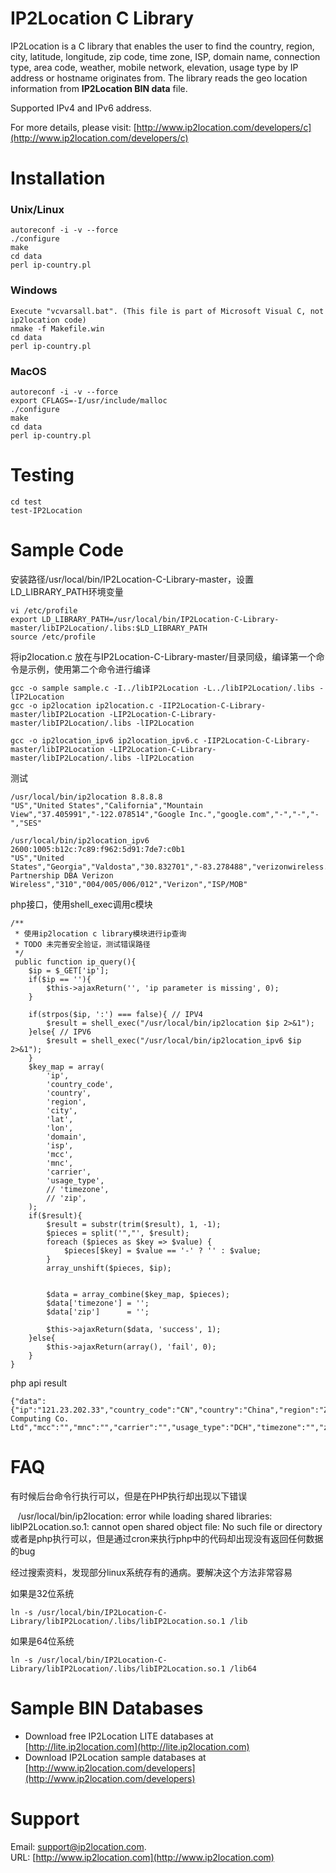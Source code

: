# IP2Location C Library

IP2Location is a C library that enables the user to find the country, region, city, latitude, longitude, 
zip code, time zone, ISP, domain name, connection type, area code, weather, mobile network, elevation, 
usage type by IP address or hostname originates from. The library reads the geo location information
from **IP2Location BIN data** file.

Supported IPv4 and IPv6 address.

For more details, please visit:
[http://www.ip2location.com/developers/c](http://www.ip2location.com/developers/c)

# Installation
###  Unix/Linux
    autoreconf -i -v --force
    ./configure
    make
    cd data
    perl ip-country.pl

### Windows
    Execute "vcvarsall.bat". (This file is part of Microsoft Visual C, not ip2location code) 
    nmake -f Makefile.win
    cd data
    perl ip-country.pl

### MacOS
    autoreconf -i -v --force
    export CFLAGS=-I/usr/include/malloc 
    ./configure
    make
    cd data
    perl ip-country.pl

# Testing
    cd test
    test-IP2Location

# Sample Code
安装路径/usr/local/bin/IP2Location-C-Library-master，设置LD_LIBRARY_PATH环境变量

    vi /etc/profile
    export LD_LIBRARY_PATH=/usr/local/bin/IP2Location-C-Library-master/libIP2Location/.libs:$LD_LIBRARY_PATH
    source /etc/profile
    
将ip2location.c 放在与IP2Location-C-Library-master/目录同级，编译第一个命令是示例，使用第二个命令进行编译

    gcc -o sample sample.c -I../libIP2Location -L../libIP2Location/.libs -lIP2Location
    gcc -o ip2location ip2location.c -IIP2Location-C-Library-master/libIP2Location -LIP2Location-C-Library-master/libIP2Location/.libs -lIP2Location
    
    gcc -o ip2location_ipv6 ip2location_ipv6.c -IIP2Location-C-Library-master/libIP2Location -LIP2Location-C-Library-master/libIP2Location/.libs -lIP2Location

测试
    
    /usr/local/bin/ip2location 8.8.8.8
    "US","United States","California","Mountain View","37.405991","-122.078514","Google Inc.","google.com","-","-","-","SES"

    /usr/local/bin/ip2location_ipv6 2600:1005:b12c:7c89:f962:5d91:7de7:c0b1
    "US","United States","Georgia","Valdosta","30.832701","-83.278488","verizonwireless.com","Cellco Partnership DBA Verizon Wireless","310","004/005/006/012","Verizon","ISP/MOB"


php接口，使用shell_exec调用c模块

    /**
     * 使用ip2location c library模块进行ip查询
     * TODO 未完善安全验证，测试错误路径
     */
     public function ip_query(){
        $ip = $_GET['ip'];
        if($ip == ''){
            $this->ajaxReturn('', 'ip parameter is missing', 0);
        }

        if(strpos($ip, ':') === false){ // IPV4
            $result = shell_exec("/usr/local/bin/ip2location $ip 2>&1");
        }else{ // IPV6
            $result = shell_exec("/usr/local/bin/ip2location_ipv6 $ip 2>&1");
        }
        $key_map = array(
            'ip',
            'country_code',
            'country',
            'region',
            'city',
            'lat',
            'lon',
            'domain',
            'isp',
            'mcc',
            'mnc',
            'carrier',
            'usage_type',
            // 'timezone',
            // 'zip',
        );
        if($result){
            $result = substr(trim($result), 1, -1);
            $pieces = split('","', $result);
            foreach ($pieces as $key => $value) {
                $pieces[$key] = $value == '-' ? '' : $value;
            }
            array_unshift($pieces, $ip);


            $data = array_combine($key_map, $pieces);
            $data['timezone'] = '';
            $data['zip']      = '';
            
            $this->ajaxReturn($data, 'success', 1);
        }else{
            $this->ajaxReturn(array(), 'fail', 0);
        }
    }

php api result

    {"data":{"ip":"121.23.202.33","country_code":"CN","country":"China","region":"Zhejiang","city":"Hangzhou","lat":"30.293650","lon":"120.161423","domain":"aliyun.com","isp":"Aliyun Computing Co. Ltd","mcc":"","mnc":"","carrier":"","usage_type":"DCH","timezone":"","zip":""},"info":"success","status":1}

# FAQ
有时候后台命令行执行可以，但是在PHP执行却出现以下错误
    
    /usr/local/bin/ip2location: error while loading shared libraries: libIP2Location.so.1: cannot open shared object file: No such file or directory
或者是php执行可以，但是通过cron来执行php中的代码却出现没有返回任何数据的bug

经过搜索资料，发现部分linux系统存有的通病。要解决这个方法非常容易

如果是32位系统

    ln -s /usr/local/bin/IP2Location-C-Library/libIP2Location/.libs/libIP2Location.so.1 /lib

如果是64位系统

    ln -s /usr/local/bin/IP2Location-C-Library/libIP2Location/.libs/libIP2Location.so.1 /lib64




# Sample BIN Databases
* Download free IP2Location LITE databases at [http://lite.ip2location.com](http://lite.ip2location.com)  
* Download IP2Location sample databases at [http://www.ip2location.com/developers](http://www.ip2location.com/developers)

# Support
Email: support@ip2location.com.  
URL: [http://www.ip2location.com](http://www.ip2location.com)
